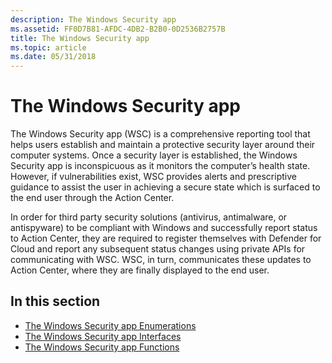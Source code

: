 ```yaml
---
description: The Windows Security app
ms.assetid: FF0D7B81-AFDC-4DB2-B2B0-0D2536B2757B
title: The Windows Security app
ms.topic: article
ms.date: 05/31/2018
---
```


# The Windows Security app

The Windows Security app (WSC) is a comprehensive reporting tool that helps users establish and maintain a protective security layer around their computer systems. Once a security layer is established, the Windows Security app is inconspicuous as it monitors the computer’s health state. However, if vulnerabilities exist, WSC provides alerts and prescriptive guidance to assist the user in achieving a secure state which is surfaced to the end user through the Action Center.

In order for third party security solutions (antivirus, antimalware, or antispyware) to be compliant with Windows and successfully report status to Action Center, they are required to register themselves with Defender for Cloud and report any subsequent status changes using private APIs for communicating with WSC. WSC, in turn, communicates these updates to Action Center, where they are finally displayed to the end user.

## In this section

-   [The Windows Security app Enumerations](windows-security-center-enumerations.md)
-   [The Windows Security app Interfaces](windows-security-center-interfaces.md)
-   [The Windows Security app Functions](windows-security-center-functions.md)

 

 
